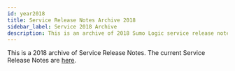 ```yaml
---
id: year2018
title: Service Release Notes Archive 2018
sidebar_label: Service 2018 Archive
description: This is an archive of 2018 Sumo Logic service release notes.
---
```


This is a 2018 archive of Service Release Notes. The current Service Release Notes are [here](/release-notes-service).
